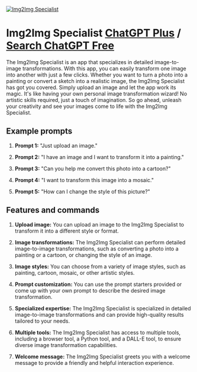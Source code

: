 
[![Img2Img Specialist](https://files.oaiusercontent.com/file-kT945xDwGEBLAPD2QUoANjvE?se=2123-10-21T07%3A27%3A20Z&sp=r&sv=2021-08-06&sr=b&rscc=max-age%3D31536000%2C%20immutable&rscd=attachment%3B%20filename%3D0a6957bb-1d9f-44ba-a740-e01e29df16d2.png&sig=9Rv8zM1CVTxHxzX3gWBkCnf/1/fC/SltmHtRMR2xJKI%3D)](https://chat.openai.com/g/g-5C3Yy9hRs-img2img-specialist)

# Img2Img Specialist [ChatGPT Plus](https://chat.openai.com/g/g-5C3Yy9hRs-img2img-specialist) / [Search ChatGPT Free](https://gptcall.net/index.html#/?search=Img2Img%20Specialist)

The Img2Img Specialist is an app that specializes in detailed image-to-image transformations. With this app, you can easily transform one image into another with just a few clicks. Whether you want to turn a photo into a painting or convert a sketch into a realistic image, the Img2Img Specialist has got you covered. Simply upload an image and let the app work its magic. It's like having your own personal image transformation wizard! No artistic skills required, just a touch of imagination. So go ahead, unleash your creativity and see your images come to life with the Img2Img Specialist.

## Example prompts

1. **Prompt 1:** "Just upload an image."

2. **Prompt 2:** "I have an image and I want to transform it into a painting."

3. **Prompt 3:** "Can you help me convert this photo into a cartoon?"

4. **Prompt 4:** "I want to transform this image into a mosaic."

5. **Prompt 5:** "How can I change the style of this picture?"

## Features and commands

1. **Upload image:** You can upload an image to the Img2Img Specialist to transform it into a different style or format.

2. **Image transformations:** The Img2Img Specialist can perform detailed image-to-image transformations, such as converting a photo into a painting or a cartoon, or changing the style of an image.

3. **Image styles:** You can choose from a variety of image styles, such as painting, cartoon, mosaic, or other artistic styles.

4. **Prompt customization:** You can use the prompt starters provided or come up with your own prompt to describe the desired image transformation.

5. **Specialized expertise:** The Img2Img Specialist is specialized in detailed image-to-image transformations and can provide high-quality results tailored to your needs.

6. **Multiple tools:** The Img2Img Specialist has access to multiple tools, including a browser tool, a Python tool, and a DALL-E tool, to ensure diverse image transformation capabilities.

7. **Welcome message:** The Img2Img Specialist greets you with a welcome message to provide a friendly and helpful interaction experience.


